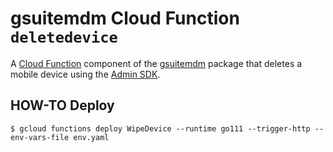 # gsuitemdm Cloud Function `deletedevice` #

A [Cloud Function](https://cloud.google.com/functions/) component of the [gsuitemdm](https://github.com/rickt/gsuitemdm) package that deletes a mobile device using the [Admin SDK](https://developers.google.com/admin-sdk).

## HOW-TO Deploy ##
`$ gcloud functions deploy WipeDevice --runtime go111 --trigger-http --env-vars-file env.yaml`


